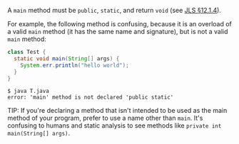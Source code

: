 A `main` method must be `public`, `static`, and return `void` (see
[JLS §12.1.4]).

For example, the following method is confusing, because it is an overload of a
valid `main` method (it has the same name and signature), but is not a valid
`main` method:

```java
class Test {
  static void main(String[] args) {
    System.err.println("hello world");
  }
}
```

```
$ java T.java
error: 'main' method is not declared 'public static'
```

[JLS §12.1.4]: https://docs.oracle.com/javase/specs/jls/se11/html/jls-12.html#jls-12.1.4

TIP: If you're declaring a method that isn't intended to be used as the main
method of your program, prefer to use a name other than `main`. It's confusing
to humans and static analysis to see methods like `private int main(String[]
args)`.
